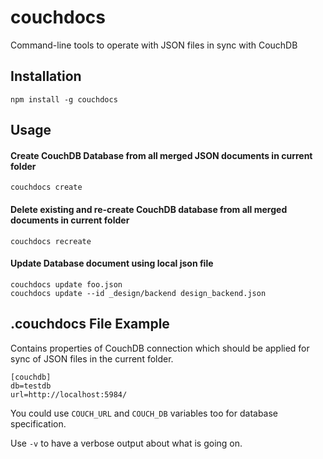 # couchdocs
Command-line tools to operate with JSON files in sync with CouchDB

## Installation
```
npm install -g couchdocs
```

## Usage

#### Create CouchDB Database from all merged JSON documents in current folder
```
couchdocs create
```

#### Delete existing and re-create CouchDB database from all merged documents in current folder
```
couchdocs recreate
```

#### Update Database document using local json file
```
couchdocs update foo.json
couchdocs update --id _design/backend design_backend.json
```
## .couchdocs File Example
Contains properties of CouchDB connection which should be applied for sync of JSON files in the current folder.
```
[couchdb]
db=testdb
url=http://localhost:5984/
```

You could use `COUCH_URL` and `COUCH_DB` variables too for database specification.

Use `-v` to have a verbose output about what is going on.